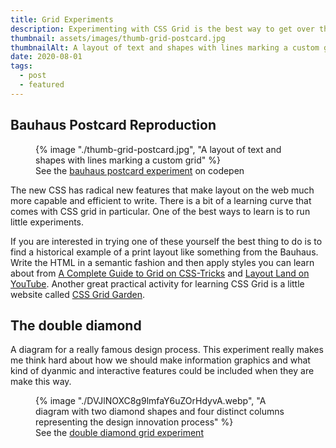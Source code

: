 ```yaml
---
title: Grid Experiments
description: Experimenting with CSS Grid is the best way to get over the learning curve
thumbnail: assets/images/thumb-grid-postcard.jpg
thumbnailAlt: A layout of text and shapes with lines marking a custom grid
date: 2020-08-01
tags:
  - post
  - featured
---
```

## Bauhaus Postcard Reproduction

<figure>
  {% image "./thumb-grid-postcard.jpg", "A layout of text and shapes with lines marking a custom grid" %}
<figcaption>See the <a href="https://codepen.io/andypbrowne/pen/KoZJaw">bauhaus postcard experiment</a> on codepen</figcaption>
</figure>

The new CSS has radical new features that make layout on the web much more capable and efficient to write. There is a bit of a learning curve that comes with CSS grid in particular. One of the best ways to learn is to run little experiments. 

If you are interested in trying one of these yourself the best thing to do is to find a historical example of a print layout like something from the Bauhaus. Write the HTML in a semantic fashion and then apply styles you can learn about from [A Complete Guide to Grid on CSS-Tricks](https://css-tricks.com/snippets/css/complete-guide-grid/) and [Layout Land on YouTube](https://www.youtube.com/channel/UC7TizprGknbDalbHplROtag). Another great practical activity for learning CSS Grid is a little website called [CSS Grid Garden](https://cssgridgarden.com/). 

## The double diamond

A diagram for a really famous design process. This experiment really makes me think hard about how we should make information graphics and what kind of dyanmic and interactive features could be included when they are make this way.

<figure>
  {% image "./DVJlNOXC8g9lmfaY6uZOrHdyvA.webp", "A diagram with two diamond shapes and four distinct columns representing the design innovation process" %}
<figcaption>See the <a href="https://codepen.io/andypbrowne/full/XWJaVqM">double diamond grid experiment</a></figcaption>
</figure>